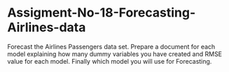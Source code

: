 # Assigment-No-18-Forecasting-Airlines-data
Forecast the Airlines Passengers data set. Prepare a document for each model explaining how many dummy variables you have created and RMSE value for each model. Finally which model you will use for Forecasting.
